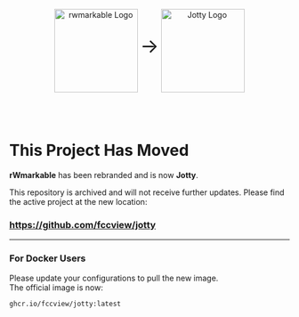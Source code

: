 <p align="center">
  <img src="https://raw.githubusercontent.com/fccview/rwMarkable/f2967cdd6a0c7d87bcbe7e1c6a9a78317df45190/public/app-icons/legacy/rwmarkable.svg" alt="rwmarkable Logo" width="150" style="vertical-align:middle"/>
  <span style="font-size:2.5em">→</span>
  <img src="https://raw.githubusercontent.com/fccview/rwMarkable/7f46364d9ad55d3f7480477e71144e4d67462aa9/public/app-icons/logos/logo-variation.svg" alt="Jotty Logo" width="150" style="vertical-align:middle"/>
</p>

<br /><br />

# This Project Has Moved

**rWmarkable** has been rebranded and is now **Jotty**.

This repository is archived and will not receive further updates. Please find the active project at the new location:

### **https://github.com/fccview/jotty**

---

### For Docker Users

Please update your configurations to pull the new image. <br />
The official image is now:

`ghcr.io/fccview/jotty:latest`
